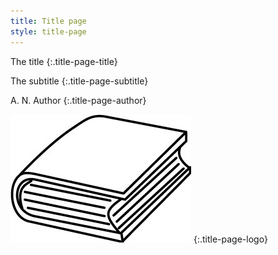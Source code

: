 ```yaml
---
title: Title page
style: title-page
---
```


The title
{:.title-page-title}

The subtitle
{:.title-page-subtitle}

A. N. Author
{:.title-page-author}

![Publisher logo](images/publisher-logo.jpg)
{:.title-page-logo}
